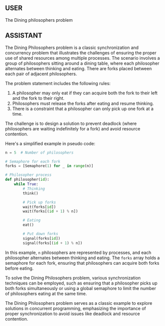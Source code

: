 ## USER
The Dining philosophers problem 

## ASSISTANT
The Dining Philosophers problem is a classic synchronization and concurrency problem that illustrates the challenges of ensuring the proper use of shared resources among multiple processes. The scenario involves a group of philosophers sitting around a dining table, where each philosopher alternates between thinking and eating. There are forks placed between each pair of adjacent philosophers.

The problem statement includes the following rules:

1. A philosopher may only eat if they can acquire both the fork to their left and the fork to their right.
2. Philosophers must release the forks after eating and resume thinking.
3. There is a constraint that a philosopher can only pick up one fork at a time.

The challenge is to design a solution to prevent deadlock (where philosophers are waiting indefinitely for a fork) and avoid resource contention.

Here's a simplified example in pseudo code:

```python
n = 5  # Number of philosophers

# Semaphore for each fork
forks = [Semaphore(1) for _ in range(n)]

# Philosopher process
def philosopher(id):
    while True:
        # Thinking
        think()

        # Pick up forks
        wait(forks[id])
        wait(forks[(id + 1) % n])

        # Eating
        eat()

        # Put down forks
        signal(forks[id])
        signal(forks[(id + 1) % n])
```

In this example, `n` philosophers are represented by processes, and each philosopher alternates between thinking and eating. The `forks` array holds a semaphore for each fork, ensuring that philosophers can acquire both forks before eating.

To solve the Dining Philosophers problem, various synchronization techniques can be employed, such as ensuring that a philosopher picks up both forks simultaneously or using a global semaphore to limit the number of philosophers eating at the same time.

The Dining Philosophers problem serves as a classic example to explore solutions in concurrent programming, emphasizing the importance of proper synchronization to avoid issues like deadlock and resource contention.